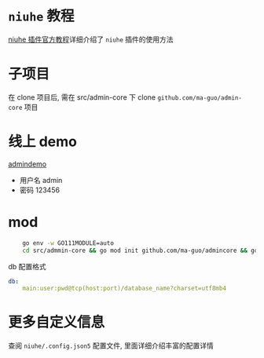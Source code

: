 # `niuhe` 教程
[niuhe 插件官方教程](http://niuhe.zuxing.net/)详细介绍了 `niuhe` 插件的使用方法

# 子项目
在 clone 项目后, 需在 src/admin-core 下 clone `github.com/ma-guo/admin-core` 项目

# 线上 demo
[admindemo](http://admindemo.zuxing.net/)
- 用户名 admin
- 密码 123456

# mod
```sh
    go env -w GO111MODULE=auto
    cd src/admmin-core && go mod init github.com/ma-guo/admincore && go mod tidy && go mod vendor && cd ../../ && make run
```

db 配置格式
```yaml
db:
	main:user:pwd@tcp(host:port)/database_name?charset=utf8mb4
```

# 更多自定义信息
查阅 `niuhe/.config.json5` 配置文件, 里面详细介绍丰富的配置详情